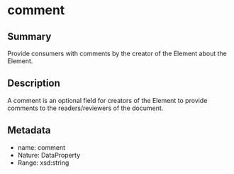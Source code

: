 <!-- Automatically generated by spec-parser v2.0.0 on 2023-12-27T15:02:03.969017+00:00 -->
<!-- SPDX-License-Identifier: Community-Spec-1.0 -->

# comment

## Summary

Provide consumers with comments by the creator of the Element about the Element.


## Description

A comment is an optional field for creators of the Element to provide comments
to the readers/reviewers of the document.


## Metadata

- name: comment
- Nature: DataProperty
- Range: xsd:string




